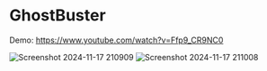 # GhostBuster

Demo: https://www.youtube.com/watch?v=Ffp9_CR9NC0

![Screenshot 2024-11-17 210909](https://github.com/user-attachments/assets/67153759-3c42-4a22-9731-7eece7175576)
![Screenshot 2024-11-17 211008](https://github.com/user-attachments/assets/2ecb05a4-41af-47d0-a3d6-8d01e50e3e87)

